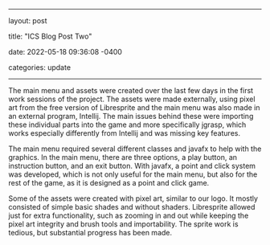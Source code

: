 ﻿---

layout: post

title: "ICS Blog Post Two"

date: 2022-05-18 09:36:08 -0400

categories: update

---

The main menu and assets were created over the last few days in the first work sessions of the project. The assets were made externally, using pixel art from the free version of Libresprite and the main menu was also made in an external program, Intellij. The main issues behind these were importing these individual parts into the game and more specifically jgrasp, which works especially differently from Intellij and was missing key features.

The main menu required several different classes and javafx to help with the graphics. In the main menu, there are three options, a play button, an instruction button, and an exit button. With javafx, a point and click system was developed, which is not only useful for the main menu, but also for the rest of the game, as it is designed as a point and click game.

Some of the assets were created with pixel art, similar to our logo. It mostly consisted of simple basic shades and without shaders. Libresprite allowed just for extra functionality, such as zooming in and out while keeping the pixel art integrity and brush tools and importability. The sprite work is tedious, but substantial progress has been made.
